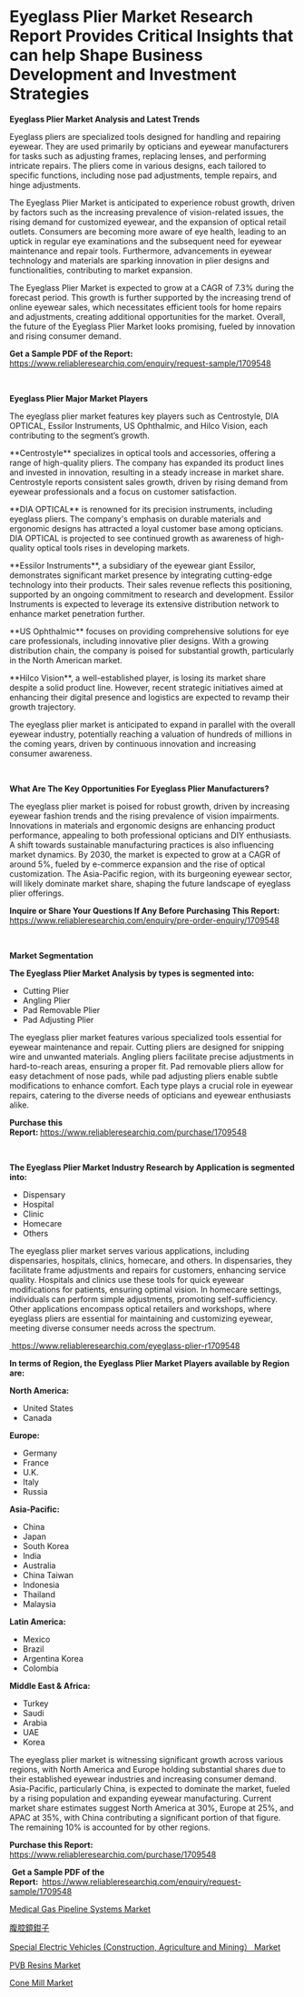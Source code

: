 <p><h1>Eyeglass Plier Market Research Report Provides Critical Insights that can help Shape Business Development and Investment Strategies</h1></p><p><strong>Eyeglass Plier Market Analysis and Latest Trends</strong></p>
<p><p>Eyeglass pliers are specialized tools designed for handling and repairing eyewear. They are used primarily by opticians and eyewear manufacturers for tasks such as adjusting frames, replacing lenses, and performing intricate repairs. The pliers come in various designs, each tailored to specific functions, including nose pad adjustments, temple repairs, and hinge adjustments.</p><p>The Eyeglass Plier Market is anticipated to experience robust growth, driven by factors such as the increasing prevalence of vision-related issues, the rising demand for customized eyewear, and the expansion of optical retail outlets. Consumers are becoming more aware of eye health, leading to an uptick in regular eye examinations and the subsequent need for eyewear maintenance and repair tools. Furthermore, advancements in eyewear technology and materials are sparking innovation in plier designs and functionalities, contributing to market expansion.</p><p>The Eyeglass Plier Market is expected to grow at a CAGR of 7.3% during the forecast period. This growth is further supported by the increasing trend of online eyewear sales, which necessitates efficient tools for home repairs and adjustments, creating additional opportunities for the market. Overall, the future of the Eyeglass Plier Market looks promising, fueled by innovation and rising consumer demand.</p></p>
<p><strong>Get a Sample PDF of the Report:&nbsp;</strong> <a href="https://www.reliableresearchiq.com/enquiry/request-sample/1709548?utm_campaign=101&utm_medium=2&utm_source=Github&utm_content=ia&utm_term=30102024&utm_id=eyeglass-plier">https://www.reliableresearchiq.com/enquiry/request-sample/1709548</a></p>
<p>&nbsp;</p>
<p><strong>Eyeglass Plier Major Market Players</strong></p>
<p><p>The eyeglass plier market features key players such as Centrostyle, DIA OPTICAL, Essilor Instruments, US Ophthalmic, and Hilco Vision, each contributing to the segment’s growth.</p><p>**Centrostyle** specializes in optical tools and accessories, offering a range of high-quality pliers. The company has expanded its product lines and invested in innovation, resulting in a steady increase in market share. Centrostyle reports consistent sales growth, driven by rising demand from eyewear professionals and a focus on customer satisfaction.</p><p>**DIA OPTICAL** is renowned for its precision instruments, including eyeglass pliers. The company's emphasis on durable materials and ergonomic designs has attracted a loyal customer base among opticians. DIA OPTICAL is projected to see continued growth as awareness of high-quality optical tools rises in developing markets.</p><p>**Essilor Instruments**, a subsidiary of the eyewear giant Essilor, demonstrates significant market presence by integrating cutting-edge technology into their products. Their sales revenue reflects this positioning, supported by an ongoing commitment to research and development. Essilor Instruments is expected to leverage its extensive distribution network to enhance market penetration further.</p><p>**US Ophthalmic** focuses on providing comprehensive solutions for eye care professionals, including innovative plier designs. With a growing distribution chain, the company is poised for substantial growth, particularly in the North American market.</p><p>**Hilco Vision**, a well-established player, is losing its market share despite a solid product line. However, recent strategic initiatives aimed at enhancing their digital presence and logistics are expected to revamp their growth trajectory.</p><p>The eyeglass plier market is anticipated to expand in parallel with the overall eyewear industry, potentially reaching a valuation of hundreds of millions in the coming years, driven by continuous innovation and increasing consumer awareness.</p></p>
<p>&nbsp;</p>
<p><strong>What Are The Key Opportunities For Eyeglass Plier Manufacturers?</strong></p>
<p><p>The eyeglass plier market is poised for robust growth, driven by increasing eyewear fashion trends and the rising prevalence of vision impairments. Innovations in materials and ergonomic designs are enhancing product performance, appealing to both professional opticians and DIY enthusiasts. A shift towards sustainable manufacturing practices is also influencing market dynamics. By 2030, the market is expected to grow at a CAGR of around 5%, fueled by e-commerce expansion and the rise of optical customization. The Asia-Pacific region, with its burgeoning eyewear sector, will likely dominate market share, shaping the future landscape of eyeglass plier offerings.</p></p>
<p><strong>Inquire or Share Your Questions If Any Before Purchasing This Report:</strong> <a href="https://www.reliableresearchiq.com/enquiry/pre-order-enquiry/1709548?utm_campaign=101&utm_medium=2&utm_source=Github&utm_content=ia&utm_term=30102024&utm_id=eyeglass-plier">https://www.reliableresearchiq.com/enquiry/pre-order-enquiry/1709548</a></p>
<p>&nbsp;</p>
<p><strong>Market Segmentation</strong></p>
<p><strong>The Eyeglass Plier Market Analysis by types is segmented into:</strong></p>
<p><ul><li>Cutting Plier</li><li>Angling Plier</li><li>Pad Removable Plier</li><li>Pad Adjusting Plier</li></ul></p>
<p><p>The eyeglass plier market features various specialized tools essential for eyewear maintenance and repair. Cutting pliers are designed for snipping wire and unwanted materials. Angling pliers facilitate precise adjustments in hard-to-reach areas, ensuring a proper fit. Pad removable pliers allow for easy detachment of nose pads, while pad adjusting pliers enable subtle modifications to enhance comfort. Each type plays a crucial role in eyewear repairs, catering to the diverse needs of opticians and eyewear enthusiasts alike.</p></p>
<p><strong>Purchase this Report:&nbsp;</strong><a href="https://www.reliableresearchiq.com/purchase/1709548?utm_campaign=101&utm_medium=2&utm_source=Github&utm_content=ia&utm_term=30102024&utm_id=eyeglass-plier">https://www.reliableresearchiq.com/purchase/1709548</a></p>
<p>&nbsp;</p>
<p><strong>The Eyeglass Plier Market Industry Research by Application is segmented into:</strong></p>
<p><ul><li>Dispensary</li><li>Hospital</li><li>Clinic</li><li>Homecare</li><li>Others</li></ul></p>
<p><p>The eyeglass plier market serves various applications, including dispensaries, hospitals, clinics, homecare, and others. In dispensaries, they facilitate frame adjustments and repairs for customers, enhancing service quality. Hospitals and clinics use these tools for quick eyewear modifications for patients, ensuring optimal vision. In homecare settings, individuals can perform simple adjustments, promoting self-sufficiency. Other applications encompass optical retailers and workshops, where eyeglass pliers are essential for maintaining and customizing eyewear, meeting diverse consumer needs across the spectrum.</p></p>
<p><a href="https://www.reliableresearchiq.com/eyeglass-plier-r1709548?utm_campaign=101&utm_medium=2&utm_source=Github&utm_content=ia&utm_term=30102024&utm_id=eyeglass-plier">&nbsp;https://www.reliableresearchiq.com/eyeglass-plier-r1709548</a></p>
<p><strong>In terms of Region, the Eyeglass Plier Market Players available by Region are:</strong></p>
<p>
    <p> <strong> North America: </strong>
        <ul>
            <li>United States</li>
            <li>Canada</li>
        </ul>
        </p> 
    <p> <strong> Europe: </strong>
        <ul>
            <li>Germany</li>
            <li>France</li>
            <li>U.K.</li>
            <li>Italy</li>
            <li>Russia</li>
        </ul>
        </p> 
    <p> <strong> Asia-Pacific: </strong>
        <ul>
            <li>China</li>
            <li>Japan</li>
            <li>South Korea</li>
            <li>India</li>
            <li>Australia</li>
            <li>China Taiwan</li>
            <li>Indonesia</li>
            <li>Thailand</li>
            <li>Malaysia</li>
        </ul>
        </p> 
    <p> <strong> Latin America: </strong>
        <ul>
            <li>Mexico</li>
            <li>Brazil</li>
            <li>Argentina Korea</li>
            <li>Colombia</li>
        </ul>
        </p> 
    <p> <strong> Middle East & Africa: </strong>
        <ul>
            <li>Turkey</li>
            <li>Saudi</li>
            <li>Arabia</li>
            <li>UAE</li>
            <li>Korea</li>
        </ul>
    </p>
    </p>
<p><p>The eyeglass plier market is witnessing significant growth across various regions, with North America and Europe holding substantial shares due to their established eyewear industries and increasing consumer demand. Asia-Pacific, particularly China, is expected to dominate the market, fueled by a rising population and expanding eyewear manufacturing. Current market share estimates suggest North America at 30%, Europe at 25%, and APAC at 35%, with China contributing a significant portion of that figure. The remaining 10% is accounted for by other regions.</p></p>
<p><strong>Purchase this Report: </strong><a href="https://www.reliableresearchiq.com/purchase/1709548?utm_campaign=101&utm_medium=2&utm_source=Github&utm_content=ia&utm_term=30102024&utm_id=eyeglass-plier">https://www.reliableresearchiq.com/purchase/1709548</a></p>
<p>&nbsp;<strong>Get a Sample PDF of the Report:&nbsp;&nbsp;</strong><a href="https://www.reliableresearchiq.com/enquiry/request-sample/1709548?utm_campaign=101&utm_medium=2&utm_source=Github&utm_content=ia&utm_term=30102024&utm_id=eyeglass-plier">https://www.reliableresearchiq.com/enquiry/request-sample/1709548</a></p>
<p><strong></strong></p>
<p><p><a href="https://www.linkedin.com/pulse/medical-gas-pipeline-systems-market-outlook-share-analysis-gbk8e?utm_campaign=101&utm_medium=2&utm_source=Github&utm_content=ia&utm_term=30102024&utm_id=eyeglass-plier">Medical Gas Pipeline Systems Market</a></p><p><a href="https://github.com/lababdou/Market-Research-Report-List-6/blob/main/863697521299.md?utm_campaign=101&utm_medium=2&utm_source=Github&utm_content=ia&utm_term=30102024&utm_id=eyeglass-plier">腹腔鏡鉗子</a></p><p><a href="https://issuu.com/reportprime-2/docs/special-electric-vehicles-construct_7ba8f0eb315456?utm_campaign=101&utm_medium=2&utm_source=Github&utm_content=ia&utm_term=30102024&utm_id=eyeglass-plier">Special Electric Vehicles (Construction, Agriculture and Mining） Market</a></p><p><a href="https://github.com/halleabdon2v1s/Market-Research-Report-List-1/blob/main/pvb-resins-market.md?utm_campaign=101&utm_medium=2&utm_source=Github&utm_content=ia&utm_term=30102024&utm_id=eyeglass-plier">PVB Resins Market</a></p><p><a href="https://www.linkedin.com/pulse/driving-forces-global-cone-mill-market-trends-applications-regional-v60lf?utm_campaign=101&utm_medium=2&utm_source=Github&utm_content=ia&utm_term=30102024&utm_id=eyeglass-plier">Cone Mill Market</a></p></p>